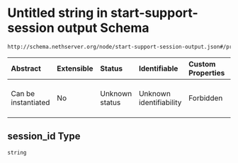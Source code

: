 # Untitled string in start-support-session output Schema

```txt
http://schema.nethserver.org/node/start-support-session-output.json#/properties/session_id
```



| Abstract            | Extensible | Status         | Identifiable            | Custom Properties | Additional Properties | Access Restrictions | Defined In                                                                                           |
| :------------------ | :--------- | :------------- | :---------------------- | :---------------- | :-------------------- | :------------------ | :--------------------------------------------------------------------------------------------------- |
| Can be instantiated | No         | Unknown status | Unknown identifiability | Forbidden         | Allowed               | none                | [start-support-session-output.json\*](node/start-support-session-output.json "open original schema") |

## session\_id Type

`string`

